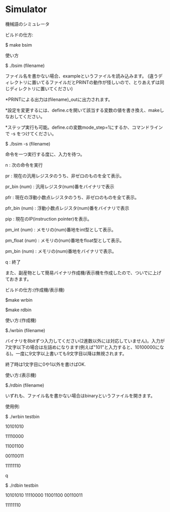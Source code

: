 # Simulator
機械語のシミュレータ

ビルドの仕方:

$ make bsim

使い方

$ ./bsim (filename)

ファイル名を書かない場合、exampleというファイルを読み込みます。
(違うディレクトリに置いてるファイルだとPRINTの動作が怪しいので、とりあえずは同じディレクトリに置いてください)

*PRINTによる出力は(filename)_outに出力されます。

*設定を変更するには、define.cを開いて該当する変数の値を書き換え、makeしなおしてください。

*ステップ実行も可能。define.cの変数mode_step=1にするか、コマンドラインで -s をつけてください。

$ ./bsim -s (filename)

命令を一つ実行する度に、入力を待つ。

n : 次の命令を実行

pr : 現在の汎用レジスタのうち、非ゼロのものを全て表示。

pr_bin (num) : 汎用レジスタ(num)番をバイナリで表示

pfr : 現在の浮動小数点レジスタのうち、非ゼロのものを全て表示。

pfr_bin (num) : 浮動小数点レジスタ(num)番をバイナリで表示

pip : 現在のIP(instruction pointer)を表示。

pm_int (num) : メモリの(num)番地をint型として表示。

pm_float (num) : メモリの(num)番地をfloat型として表示。

pm_bin (num) : メモリの(num)番地をバイナリで表示。

q : 終了



また、副産物として簡易バイナリ作成機/表示機を作成したので、ついでに上げておきます。

ビルドの仕方:(作成機/表示機)

$make wrbin

$make rdbin

使い方:(作成機)

$./wrbin (filename)

バイナリを8bitずつ入力してください(2進数以外には対応していません)。入力が7文字以下の場合は左詰めになります(例えば"101"と入力すると、10100000になる)。一度に9文字以上書いても9文字目以降は無視されます。

終了時は1文字目に0や1以外を書けばOK.

使い方:(表示機)

$./rdbin (filename)

いずれも、ファイル名を書かない場合はbinaryというファイルを開きます。

使用例:

$ ./wrbin testbin

10101010

11110000

11001100

00110011

11111110

q

$ ./rdbin testbin

10101010 11110000 11001100 00110011

11111110 




